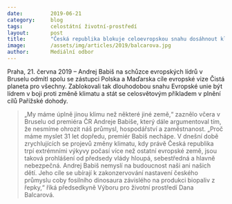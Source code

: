```yaml
---
date:         2019-06-21
category:     blog
tags:         celostátní životní-prostředí
layout:       post
title:        "Česká republika blokuje celoevropskou snahu dosáhnout klimaticky neutrální ekonomiky do roku 2050"
image:        /assets/img/articles/2019/balcarova.jpg
author:       Mediální odbor
---
```



Praha, 21. června 2019 – Andrej Babiš na schůzce evropských lídrů v Bruselu odmítl spolu se zástupci Polska a Maďarska cíle evropské vize Čistá planeta pro všechny. Zablokovali tak dlouhodobou snahu Evropské unie být lídrem v boji proti změně klimatu a stát se celosvětovým příkladem v plnění cílů Pařížské dohody.

> „My máme úplně jinou klimu než některé jiné země,“ zaznělo včera v Bruselu od premiéra ČR Andreje Babiše, který dále argumentoval tím, že nesmíme ohrozit náš průmysl, hospodářství a zaměstnanost. „Proč máme myslet 31 let dopředu, premiér Babiš nechápe. V dnešní době zrychlujících se projevů změny klimatu, kdy právě Česká republika trpí extrémními výkyvy počasí více než ostatní evropské země, jsou taková prohlášení od předsedy vlády hloupá, sebestředná a hlavně nebezpečná. Andrej Babiš nemyslí na budoucnost naši ani našich dětí. Jeho cíle se ubírají k zakonzervování nastavení českého průmyslu coby fosilního dinosaura závislého na produkci biopaliv z řepky,“ říká předsedkyně Výboru pro životní prostředí Dana Balcarová.
